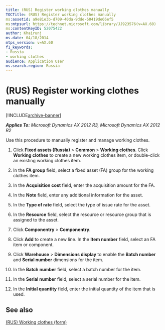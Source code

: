 ```yaml
---
title: (RUS) Register working clothes manually
TOCTitle: (RUS) Register working clothes manually
ms:assetid: a9e81e3b-d709-40da-9dde-60419de66ef5
ms:mtpsurl: https://technet.microsoft.com/library/JJ923576(v=AX.60)
ms:contentKeyID: 52075422
author: Khairunj
ms.date: 04/18/2014
mtps_version: v=AX.60
f1_keywords:
- Russia
- working clothes
audience: Application User
ms.search.region: Russia
---
```


# (RUS) Register working clothes manually 


[!INCLUDE[archive-banner](includes/archive-banner.md)]


_**Applies To:** Microsoft Dynamics AX 2012 R3, Microsoft Dynamics AX 2012 R2_

Use this procedure to manually register and manage working clothes.

1.  Click **Fixed assets (Russia)** \> **Common** \> **Working clothes**. Click **Working clothes** to create a new working clothes item, or double-click an existing working clothes item.

2.  In the **FA group** field, select a fixed asset (FA) group for the working clothes item.

3.  In the **Acquisition cost** field, enter the acquisition amount for the FA.

4.  In the **Note** field, enter any additional information for the asset.

5.  In the **Type of rate** field, select the type of issue rate for the asset.

6.  In the **Resource** field, select the resource or resource group that is assigned to the asset.

7.  Click **Componentry** \> **Componentry**.

8.  Click **Add** to create a new line. In the **Item number** field, select an FA item or component.

9.  Click **Warehouse** \> **Dimensions display** to enable the **Batch number** and **Serial number** dimensions for the item.

10. In the **Batch number** field, select a batch number for the item.

11. In the **Serial number** field, select a serial number for the item.

12. In the **Initial quantity** field, enter the initial quantity of the item that is used.

## See also

[(RUS) Working clothes (form)](https://technet.microsoft.com/library/jj923545\(v=ax.60\))

  


